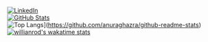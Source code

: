 <a href="https://www.linkedin.com/in/mauriciopgomes/"><img alt="LinkedIn" src="https://img.shields.io/badge/LinkedInMauricio%20Gomes-blue?style=flat-square&logo=linkedin"></a>
<br>
[![GitHub Stats](https://github-readme-stats.vercel.app/api?username=mauriciopgomes&show_icons=true&theme=dark)](https://github.com/mauriciopgomes)
<br>
![Top Langs](https://github-readme-stats.vercel.app/api/top-langs/?username=mauriciopgomes)](https://github.com/anuraghazra/github-readme-stats)
<br>
[![willianrod's wakatime stats](https://github-readme-stats.vercel.app/api/wakatime?username=mauriciopgomes)](https://github.com/anuraghazra/github-readme-stats)
